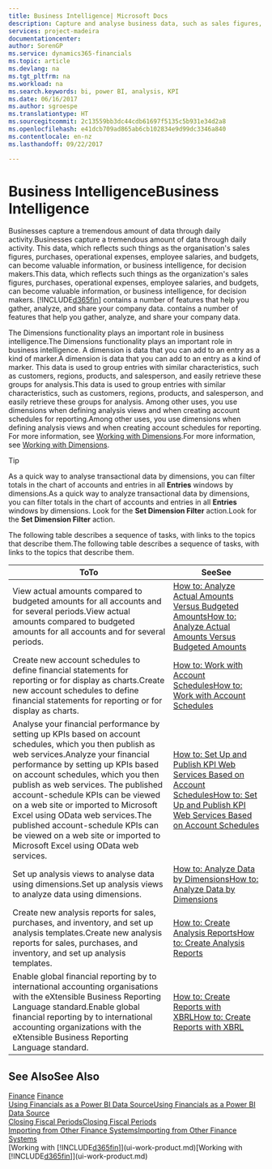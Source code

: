 ```yaml
---
title: Business Intelligence| Microsoft Docs
description: Capture and analyse business data, such as sales figures, purchases, operational expenses, employee salaries, and budgets, that can be valuable information for business intelligence or for decision making.
services: project-madeira
documentationcenter: 
author: SorenGP
ms.service: dynamics365-financials
ms.topic: article
ms.devlang: na
ms.tgt_pltfrm: na
ms.workload: na
ms.search.keywords: bi, power BI, analysis, KPI
ms.date: 06/16/2017
ms.author: sgroespe
ms.translationtype: HT
ms.sourcegitcommit: 2c13559bb3dc44cdb61697f5135c5b931e34d2a8
ms.openlocfilehash: e41dcb709ad865ab6cb102834e9d99dc3346a840
ms.contentlocale: en-nz
ms.lasthandoff: 09/22/2017

---
```

# <a name="business-intelligence"></a><span data-ttu-id="acf15-103">Business Intelligence</span><span class="sxs-lookup"><span data-stu-id="acf15-103">Business Intelligence</span></span>
<span data-ttu-id="acf15-104">Businesses capture a tremendous amount of data through daily activity.</span><span class="sxs-lookup"><span data-stu-id="acf15-104">Businesses capture a tremendous amount of data through daily activity.</span></span> <span data-ttu-id="acf15-105">This data, which reflects such things as the organisation's sales figures, purchases, operational expenses, employee salaries, and budgets, can become valuable information, or business intelligence, for decision makers.</span><span class="sxs-lookup"><span data-stu-id="acf15-105">This data, which reflects such things as the organization's sales figures, purchases, operational expenses, employee salaries, and budgets, can become valuable information, or business intelligence, for decision makers.</span></span> [!INCLUDE[d365fin](includes/d365fin_md.md)]<span data-ttu-id="acf15-106"> contains a number of features that help you gather, analyze, and share your company data.</span><span class="sxs-lookup"><span data-stu-id="acf15-106"> contains a number of features that help you gather, analyze, and share your company data.</span></span>

<span data-ttu-id="acf15-107">The Dimensions functionality plays an important role in business intelligence.</span><span class="sxs-lookup"><span data-stu-id="acf15-107">The Dimensions functionality plays an important role in business intelligence.</span></span> <span data-ttu-id="acf15-108">A dimension is data that you can add to an entry as a kind of marker.</span><span class="sxs-lookup"><span data-stu-id="acf15-108">A dimension is data that you can add to an entry as a kind of marker.</span></span> <span data-ttu-id="acf15-109">This data is used to group entries with similar characteristics, such as customers, regions, products, and salesperson, and easily retrieve these groups for analysis.</span><span class="sxs-lookup"><span data-stu-id="acf15-109">This data is used to group entries with similar characteristics, such as customers, regions, products, and salesperson, and easily retrieve these groups for analysis.</span></span> <span data-ttu-id="acf15-110">Among other uses, you use dimensions  when defining analysis views and when creating account schedules for reporting.</span><span class="sxs-lookup"><span data-stu-id="acf15-110">Among other uses, you use dimensions  when defining analysis views and when creating account schedules for reporting.</span></span> <span data-ttu-id="acf15-111">For more information, see [Working with Dimensions](finance-dimensions.md).</span><span class="sxs-lookup"><span data-stu-id="acf15-111">For more information, see [Working with Dimensions](finance-dimensions.md).</span></span>

> [!TIP]
> <span data-ttu-id="acf15-112">As a quick way to analyse transactional data by dimensions, you can filter totals in the chart of accounts and entries in all **Entries** windows by dimensions.</span><span class="sxs-lookup"><span data-stu-id="acf15-112">As a quick way to analyze transactional data by dimensions, you can filter totals in the chart of accounts and entries in all **Entries** windows by dimensions.</span></span> <span data-ttu-id="acf15-113">Look for the **Set Dimension Filter** action.</span><span class="sxs-lookup"><span data-stu-id="acf15-113">Look for the **Set Dimension Filter** action.</span></span>  

<span data-ttu-id="acf15-114">The following table describes a sequence of tasks, with links to the topics that describe them.</span><span class="sxs-lookup"><span data-stu-id="acf15-114">The following table describes a sequence of tasks, with links to the topics that describe them.</span></span>  

| <span data-ttu-id="acf15-115">To</span><span class="sxs-lookup"><span data-stu-id="acf15-115">To</span></span> | <span data-ttu-id="acf15-116">See</span><span class="sxs-lookup"><span data-stu-id="acf15-116">See</span></span> |
| --- | --- |
|<span data-ttu-id="acf15-117">View actual amounts compared to budgeted amounts for all accounts and for several periods.</span><span class="sxs-lookup"><span data-stu-id="acf15-117">View actual amounts compared to budgeted amounts for all accounts and for several periods.</span></span>|[<span data-ttu-id="acf15-118">How to: Analyze Actual Amounts Versus Budgeted Amounts</span><span class="sxs-lookup"><span data-stu-id="acf15-118">How to: Analyze Actual Amounts Versus Budgeted Amounts</span></span>](bi-how-analyze-actual-versus-budget.md)|
|<span data-ttu-id="acf15-119">Create new account schedules to define financial statements for reporting or for display as charts.</span><span class="sxs-lookup"><span data-stu-id="acf15-119">Create new account schedules to define financial statements for reporting or for display as charts.</span></span>|[<span data-ttu-id="acf15-120">How to: Work with Account Schedules</span><span class="sxs-lookup"><span data-stu-id="acf15-120">How to: Work with Account Schedules</span></span>](bi-how-work-account-schedule.md)|
|<span data-ttu-id="acf15-121">Analyse your financial performance by setting up KPIs based on account schedules, which you then publish as web services.</span><span class="sxs-lookup"><span data-stu-id="acf15-121">Analyze your financial performance by setting up KPIs based on account schedules, which you then publish as web services.</span></span> <span data-ttu-id="acf15-122">The published account-schedule KPIs can be viewed on a web site or imported to Microsoft Excel using OData web services.</span><span class="sxs-lookup"><span data-stu-id="acf15-122">The published account-schedule KPIs can be viewed on a web site or imported to Microsoft Excel using OData web services.</span></span>|[<span data-ttu-id="acf15-123">How to: Set Up and Publish KPI Web Services Based on Account Schedules</span><span class="sxs-lookup"><span data-stu-id="acf15-123">How to: Set Up and Publish KPI Web Services Based on Account Schedules</span></span>](bi-how-to-set-up-and-publish-kpi-web-services-based-on-account-schedules.md)|
|<span data-ttu-id="acf15-124">Set up analysis views to analyse data using dimensions.</span><span class="sxs-lookup"><span data-stu-id="acf15-124">Set up analysis views to analyze data using dimensions.</span></span>|[<span data-ttu-id="acf15-125">How to: Analyze Data by Dimensions</span><span class="sxs-lookup"><span data-stu-id="acf15-125">How to: Analyze Data by Dimensions</span></span>](bi-how-analyze-data-dimension.md)|
|<span data-ttu-id="acf15-126">Create new analysis reports for sales, purchases, and inventory, and set up analysis templates.</span><span class="sxs-lookup"><span data-stu-id="acf15-126">Create new analysis reports for sales, purchases, and inventory, and set up analysis templates.</span></span>|[<span data-ttu-id="acf15-127">How to: Create Analysis Reports</span><span class="sxs-lookup"><span data-stu-id="acf15-127">How to: Create Analysis Reports</span></span>](bi-how-create-analysis-views-reports.md)|
|<span data-ttu-id="acf15-128">Enable global financial reporting by to international accounting organisations with the eXtensible Business Reporting Language standard.</span><span class="sxs-lookup"><span data-stu-id="acf15-128">Enable global financial reporting by to international accounting organizations with the eXtensible Business Reporting Language standard.</span></span>|[<span data-ttu-id="acf15-129">How to: Create Reports with XBRL</span><span class="sxs-lookup"><span data-stu-id="acf15-129">How to: Create Reports with XBRL</span></span>](bi-create-reports-with-xbrl.md)|

## <a name="see-also"></a><span data-ttu-id="acf15-130">See Also</span><span class="sxs-lookup"><span data-stu-id="acf15-130">See Also</span></span>
<span data-ttu-id="acf15-131">[Finance](finance.md)  </span><span class="sxs-lookup"><span data-stu-id="acf15-131">[Finance](finance.md)  </span></span>  
[<span data-ttu-id="acf15-132">Using Financials as a Power BI Data Source</span><span class="sxs-lookup"><span data-stu-id="acf15-132">Using Financials as a Power BI Data Source</span></span>](across-how-use-financials-data-source-powerbi.md)  
[<span data-ttu-id="acf15-133">Closing Fiscal Periods</span><span class="sxs-lookup"><span data-stu-id="acf15-133">Closing Fiscal Periods</span></span>](year-close-years-periods.md)  
[<span data-ttu-id="acf15-134">Importing from Other Finance Systems</span><span class="sxs-lookup"><span data-stu-id="acf15-134">Importing from Other Finance Systems</span></span>](upload-data.md)  
<span data-ttu-id="acf15-135">[Working with [!INCLUDE[d365fin](includes/d365fin_md.md)]](ui-work-product.md)</span><span class="sxs-lookup"><span data-stu-id="acf15-135">[Working with [!INCLUDE[d365fin](includes/d365fin_md.md)]](ui-work-product.md)</span></span>

